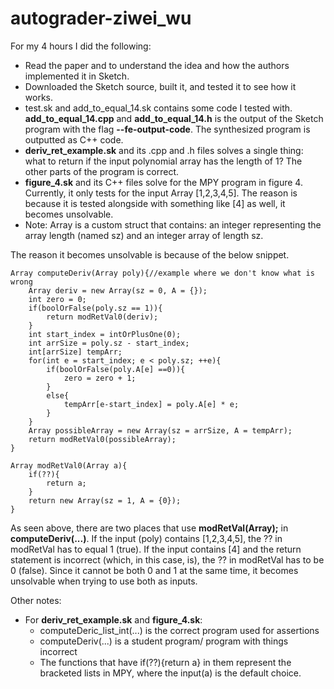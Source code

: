 # autograder-ziwei_wu

For my 4 hours I did the following:
- Read the paper and to understand the idea and how the authors implemented it in Sketch.
- Downloaded the Sketch source, built it, and tested it to see how it works.
- test.sk and add_to_equal_14.sk contains some code I tested with. **add_to_equal_14.cpp** and **add_to_equal_14.h** is the output of the Sketch program with the flag **--fe-output-code**. The synthesized program is outputted as C++ code.
- **deriv_ret_example.sk** and its .cpp and .h files solves a single thing: what to return if the input polynomial array has the length of 1? The other parts of the program is correct.
- **figure_4.sk** and its C++ files solve for the MPY program in figure 4. Currently, it only tests for the input Array [1,2,3,4,5]. The reason is because it is tested alongside with something like [4] as well, it becomes unsolvable. 
- Note: Array is a custom struct that contains: an integer representing the array length (named sz) and an integer array of length sz.

The reason it becomes unsolvable is because of the below snippet.

```
Array computeDeriv(Array poly){//example where we don't know what is wrong  
    Array deriv = new Array(sz = 0, A = {});  
    int zero = 0;  
    if(boolOrFalse(poly.sz == 1)){  
        return modRetVal0(deriv);
    }  
    int start_index = intOrPlusOne(0);  
    int arrSize = poly.sz - start_index;  
    int[arrSize] tempArr;  
    for(int e = start_index; e < poly.sz; ++e){  
        if(boolOrFalse(poly.A[e] ==0)){  
            zero = zero + 1;  
        }  
        else{  
            tempArr[e-start_index] = poly.A[e] * e;  
        }  
    }  
    Array possibleArray = new Array(sz = arrSize, A = tempArr);  
    return modRetVal0(possibleArray);  
}  
  
Array modRetVal0(Array a){  
    if(??){  
        return a;  
    }  
    return new Array(sz = 1, A = {0});  
}  
```

As seen above, there are two places that use **modRetVal(Array);** in **computeDeriv(...)**.
If the input (poly) contains [1,2,3,4,5], the ?? in modRetVal has to equal 1 (true). If the input contains [4] and the return statement is incorrect (which, in this case, is), the ?? in modRetVal has to be 0 (false). Since it cannot be both 0 and 1 at the same time, it becomes unsolvable when trying to use both as inputs.


Other notes:
- For **deriv_ret_example.sk** and **figure_4.sk**:
  - computeDeric_list_int(...) is the correct program used for assertions
  - computeDeriv(...) is a student program/ program with things incorrect
  - The functions that have if(??){return a} in them represent the bracketed lists in MPY, where the input(a) is the default choice.
